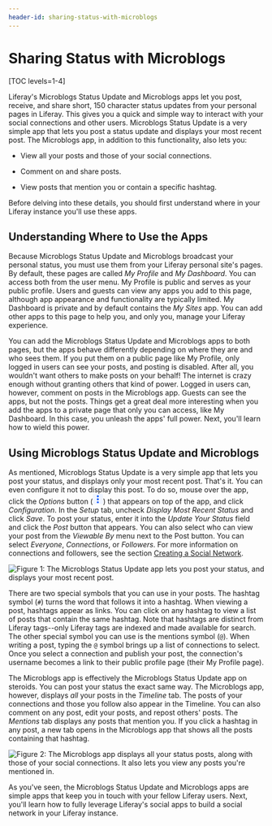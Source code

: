 ```yaml
---
header-id: sharing-status-with-microblogs
---
```


# Sharing Status with Microblogs

[TOC levels=1-4]

Liferay's Microblogs Status Update and Microblogs apps let you post, receive, 
and share short, 150 character status updates from your personal pages in 
Liferay. This gives you a quick and simple way to interact with your social 
connections and other users. Microblogs Status Update is a very simple app that 
lets you post a status update and displays your most recent post. The Microblogs 
app, in addition to this functionality, also lets you: 

- View all your posts and those of your social connections. 

- Comment on and share posts. 

- View posts that mention you or contain a specific hashtag. 

Before delving into these details, you should first understand where in your 
Liferay instance you'll use these apps. 

## Understanding Where to Use the Apps

Because Microblogs Status Update and Microblogs broadcast your personal status, 
you must use them from your Liferay personal site's pages. By default, these 
pages are called *My Profile* and *My Dashboard*. You can access both from the 
user menu. My Profile is public and serves as your public profile. Users and 
guests can view any apps you add to this page, although app appearance and 
functionality are typically limited. My Dashboard is private and by default 
contains the *My Sites* app. You can add other apps to this page to help you, 
and only you, manage your Liferay experience. 

You can add the Microblogs Status Update and Microblogs apps to both pages, but 
the apps behave differently depending on where they are and who sees them. If 
you put them on a public page like My Profile, only logged in users can see your 
posts, and posting is disabled. After all, you wouldn't want others to make 
posts on your behalf! The internet is crazy enough without granting others that 
kind of power. Logged in users can, however, comment on posts in the Microblogs 
app. Guests can see the apps, but not the posts. Things get a great deal more 
interesting when you add the apps to a private page that only you can access, 
like My Dashboard. In this case, you unleash the apps' full power. Next, you'll 
learn how to wield this power. 

## Using Microblogs Status Update and Microblogs

As mentioned, Microblogs Status Update is a very simple app that lets you post 
your status, and displays only your most recent post. That's it. You can even 
configure it not to display this post. To do so, mouse over the app, click the 
*Options* button 
(![Options](../../../images/icon-app-options.png)) that appears on top of the 
app, and click *Configuration*. In the *Setup* tab, uncheck *Display Most Recent 
Status* and click *Save*. To post your status, enter it into the *Update Your 
Status* field and click the *Post* button that appears. You can also select who 
can view your post from the *Viewable By* menu next to the Post button. You can 
select *Everyone*, *Connections*, or *Followers*. For more information on 
connections and followers, see the section 
[Creating a Social Network](/docs/7-0/user/-/knowledge_base/u/creating-a-social-network). 

![Figure 1: The Microblogs Status Update app lets you post your status, and displays your most recent post.](../../../images/microblogs-status-update.png)

There are two special symbols that you can use in your posts. The hashtag symbol 
(`#`) turns the word that follows it into a hashtag. When viewing a post, 
hashtags appear as links. You can click on any hashtag to view a list of posts 
that contain the same hashtag. Note that hashtags are distinct from Liferay 
tags--only Liferay tags are indexed and made available for search. The other 
special symbol you can use is the mentions symbol (`@`). When writing a post, 
typing the `@` symbol brings up a list of connections to select. Once you select 
a connection and publish your post, the connection's username becomes a link to 
their public profile page (their My Profile page). 

The Microblogs app is effectively the Microblogs Status Update app on steroids. 
You can post your status the exact same way. The Microblogs app, however, 
displays *all* your posts in the *Timeline* tab. The posts of your connections 
and those you follow also appear in the Timeline. You can also comment on any 
post, edit your posts, and repost others' posts. The *Mentions* tab displays any 
posts that mention you. If you click a hashtag in any post, a new tab opens in 
the Microblogs app that shows all the posts containing that hashtag. 

![Figure 2: The Microblogs app displays all your status posts, along with those of your social connections. It also lets you view any posts you're mentioned in.](../../../images/microblogs-app.png)

As you've seen, the Microblogs Status Update and Microblogs apps are simple apps 
that keep you in touch with your fellow Liferay users. Next, you'll learn how to 
fully leverage Liferay's social apps to build a social network in your Liferay 
instance. 
